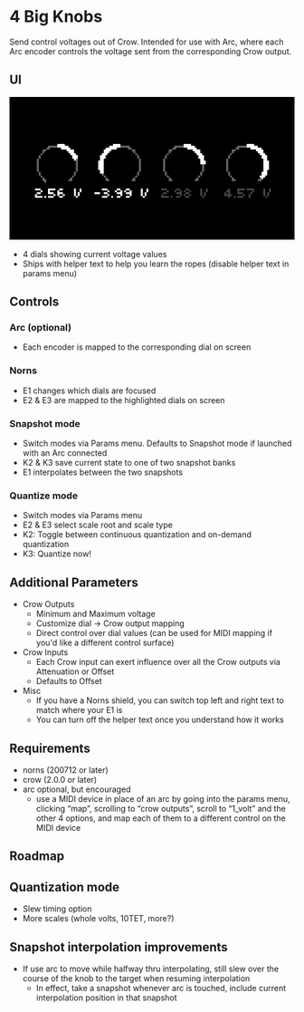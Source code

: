 # 4 Big Knobs
Send control voltages out of Crow. Intended for use with Arc, where each Arc encoder controls the voltage sent from the corresponding Crow output.

## UI
![home](screenshots/4-big-knobs.png)
* 4 dials showing current voltage values
* Ships with helper text to help you learn the ropes (disable helper text in params menu)

## Controls
### Arc (optional)
* Each encoder is mapped to the corresponding dial on screen

### Norns
* E1 changes which dials are focused
* E2 & E3 are mapped to the highlighted dials on screen

### Snapshot mode
* Switch modes via Params menu. Defaults to Snapshot mode if launched with an Arc connected
* K2 & K3 save current state to one of two snapshot banks
* E1 interpolates between the two snapshots

### Quantize mode
* Switch modes via Params menu
* E2 & E3 select scale root and scale type
* K2: Toggle between continuous quantization and on-demand quantization
* K3: Quantize now!

## Additional Parameters
* Crow Outputs
  * Minimum and Maximum voltage
  * Customize dial -> Crow output mapping
  * Direct control over dial values (can be used for MIDI mapping if you'd like a different control surface)
* Crow Inputs
  * Each Crow input can exert influence over all the Crow outputs via Attenuation or Offset
  * Defaults to Offset
* Misc
  * If you have a Norns shield, you can switch top left and right text to match where your E1 is
  * You can turn off the helper text once you understand how it works

## Requirements
* norns (200712 or later)
* crow (2.0.0 or later)
* arc optional, but encouraged
  * use a MIDI device in place of an arc by going into the params menu, clicking “map”, scrolling to “crow outputs”, scroll to “1_volt” and the other 4 options, and map each of them to a different control on the MIDI device

## Roadmap
## Quantization mode
* Slew timing option
* More scales (whole volts, 10TET, more?)

## Snapshot interpolation improvements
* If use arc to move while halfway thru interpolating, still slew over the course of the knob to the target when resuming interpolation
  * In effect, take a snapshot whenever arc is touched, include current interpolation position in that snapshot
